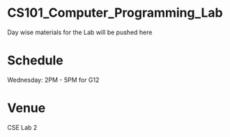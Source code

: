 # CS101_Computer_Programming_Lab

Day wise materials for the Lab will be pushed here 

# Schedule 

Wednesday: 2PM - 5PM for G12

# Venue 

CSE Lab 2
